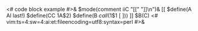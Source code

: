 <# code block example #>&
$mode(comment iiC "[[" "]]\n")&
[[
    $define(A Al last!)
    $define(CC $1$A$2)
    $define(B $call($1$1 [ ]))
]]
$B(C)
<#
vim:ts=4:sw=4:ai:et:fileencoding=utf8:syntax=perl
#>&
